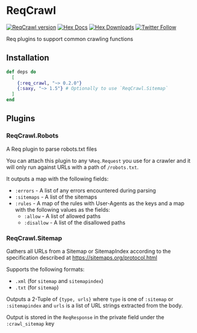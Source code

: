 # ReqCrawl

[![ReqCrawl version](https://img.shields.io/hexpm/v/req_crawl.svg)](https://hex.pm/packages/req_crawl)
[![Hex Docs](https://img.shields.io/badge/hex-docs-lightgreen.svg)](https://hexdocs.pm/req_crawl/)
[![Hex Downloads](https://img.shields.io/hexpm/dt/req_crawl)](https://hex.pm/packages/req_crawl)
[![Twitter Follow](https://img.shields.io/twitter/follow/ac_alejos?style=social)](https://twitter.com/ac_alejos)

Req plugins to support common crawling functions

## Installation

```elixir
def deps do
  [
    {:req_crawl, "~> 0.2.0"}
    {:saxy, "~> 1.5"} # Optionally to use `ReqCrawl.Sitemap`
  ]
end
```

## Plugins

### ReqCrawl.Robots

A Req plugin to parse robots.txt files

You can attach this plugin to any `%Req.Request` you use for a crawler and it will only run against
URLs with a path of `/robots.txt`.

It outputs a map with the following fields:
  
* `:errors` - A list of any errors encountered during parsing
* `:sitemaps` - A list of the sitemaps
* `:rules` - A map of the rules with User-Agents as the keys and a map with the following values as the fields:
  * `:allow` - A list of allowed paths
  * `:disallow` - A list of the disallowed paths

### ReqCrawl.Sitemap

Gathers all URLs from a Sitemap or SitemapIndex according to the specification described
at <https://sitemaps.org/protocol.html>

Supports the following formats:

* `.xml` (for `sitemap` and `sitemapindex`)
* `.txt` (for `sitemap`)

Outputs a 2-Tuple of `{type, urls}` where `type` is one of `:sitemap` or `:sitemapindex` and `urls` is a list
of URL strings extracted from the body.

Output is stored in the `ReqResponse` in the private field under the `:crawl_sitemap` key
